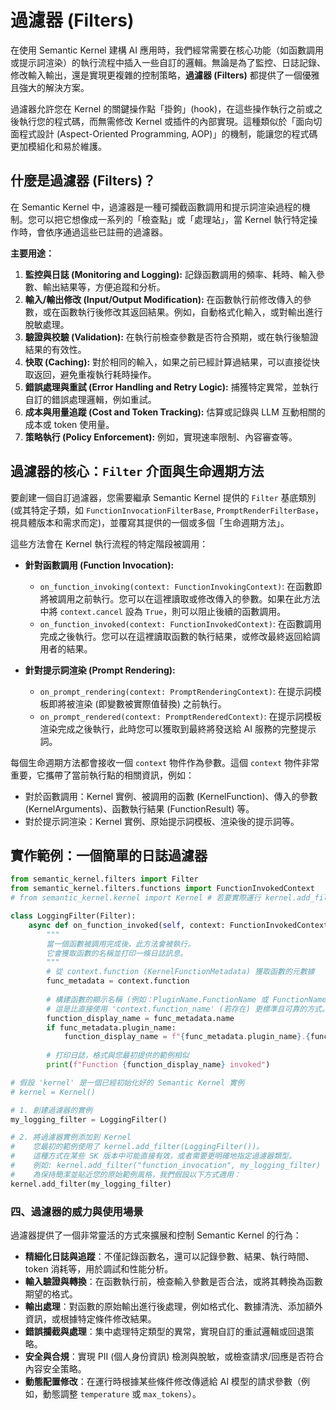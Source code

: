# 過濾器 (Filters)

在使用 Semantic Kernel 建構 AI 應用時，我們經常需要在核心功能（如函數調用或提示詞渲染）的執行流程中插入一些自訂的邏輯。無論是為了監控、日誌記錄、修改輸入輸出，還是實現更複雜的控制策略，**過濾器 (Filters)** 都提供了一個優雅且強大的解決方案。

過濾器允許您在 Kernel 的關鍵操作點「掛鉤」(hook)，在這些操作執行之前或之後執行您的程式碼，而無需修改 Kernel 或插件的內部實現。這種類似於「面向切面程式設計 (Aspect-Oriented Programming, AOP)」的機制，能讓您的程式碼更加模組化和易於維護。

## 什麼是過濾器 (Filters)？

在 Semantic Kernel 中，過濾器是一種可攔截函數調用和提示詞渲染過程的機制。您可以把它想像成一系列的「檢查點」或「處理站」，當 Kernel 執行特定操作時，會依序通過這些已註冊的過濾器。

**主要用途：**

1.  **監控與日誌 (Monitoring and Logging):** 記錄函數調用的頻率、耗時、輸入參數、輸出結果等，方便追蹤和分析。
2.  **輸入/輸出修改 (Input/Output Modification):** 在函數執行前修改傳入的參數，或在函數執行後修改其返回結果。例如，自動格式化輸入，或對輸出進行脫敏處理。
3.  **驗證與校驗 (Validation):** 在執行前檢查參數是否符合預期，或在執行後驗證結果的有效性。
4.  **快取 (Caching):** 對於相同的輸入，如果之前已經計算過結果，可以直接從快取返回，避免重複執行耗時操作。
5.  **錯誤處理與重試 (Error Handling and Retry Logic):** 捕獲特定異常，並執行自訂的錯誤處理邏輯，例如重試。
6.  **成本與用量追蹤 (Cost and Token Tracking):** 估算或記錄與 LLM 互動相關的成本或 token 使用量。
7.  **策略執行 (Policy Enforcement):** 例如，實現速率限制、內容審查等。

## 過濾器的核心：`Filter` 介面與生命週期方法

要創建一個自訂過濾器，您需要繼承 Semantic Kernel 提供的 `Filter` 基底類別 (或其特定子類，如 `FunctionInvocationFilterBase`, `PromptRenderFilterBase`，視具體版本和需求而定)，並覆寫其提供的一個或多個「生命週期方法」。

這些方法會在 Kernel 執行流程的特定階段被調用：

*   **針對函數調用 (Function Invocation):**
    *   `on_function_invoking(context: FunctionInvokingContext)`: 在函數即將被調用之前執行。您可以在這裡讀取或修改傳入的參數。如果在此方法中將 `context.cancel` 設為 `True`，則可以阻止後續的函數調用。
    *   `on_function_invoked(context: FunctionInvokedContext)`: 在函數調用完成之後執行。您可以在這裡讀取函數的執行結果，或修改最終返回給調用者的結果。

*   **針對提示詞渲染 (Prompt Rendering):**
    *   `on_prompt_rendering(context: PromptRenderingContext)`: 在提示詞模板即將被渲染 (即變數被實際值替換) 之前執行。
    *   `on_prompt_rendered(context: PromptRenderedContext)`: 在提示詞模板渲染完成之後執行，此時您可以獲取到最終將發送給 AI 服務的完整提示詞。

每個生命週期方法都會接收一個 `context` 物件作為參數。這個 `context` 物件非常重要，它攜帶了當前執行點的相關資訊，例如：

*   對於函數調用：Kernel 實例、被調用的函數 (KernelFunction)、傳入的參數 (KernelArguments)、函數執行結果 (FunctionResult) 等。
*   對於提示詞渲染：Kernel 實例、原始提示詞模板、渲染後的提示詞等。

## 實作範例：一個簡單的日誌過濾器

```python
from semantic_kernel.filters import Filter
from semantic_kernel.filters.functions import FunctionInvokedContext
# from semantic_kernel.kernel import Kernel # 若要實際運行 kernel.add_filter，需導入 Kernel

class LoggingFilter(Filter):
    async def on_function_invoked(self, context: FunctionInvokedContext) -> None:
        """
        當一個函數被調用完成後，此方法會被執行。
        它會獲取函數的名稱並打印一條日誌訊息。
        """
        # 從 context.function (KernelFunctionMetadata) 獲取函數的元數據
        func_metadata = context.function
        
        # 構建函數的顯示名稱 (例如：PluginName.FunctionName 或 FunctionName)
        # 這是比直接使用 'context.function_name' (若存在) 更標準且可靠的方式。
        function_display_name = func_metadata.name
        if func_metadata.plugin_name:
            function_display_name = f"{func_metadata.plugin_name}.{function_display_name}"
            
        # 打印日誌，格式與您最初提供的範例相似
        print(f"Function {function_display_name} invoked")

# 假設 'kernel' 是一個已經初始化好的 Semantic Kernel 實例
# kernel = Kernel() 

# 1. 創建過濾器的實例
my_logging_filter = LoggingFilter()

# 2. 將過濾器實例添加到 Kernel
#    您最初的範例使用了 kernel.add_filter(LoggingFilter())。
#    這種方式在某些 SK 版本中可能直接有效，或者需要更明確地指定過濾器類型。
#    例如: kernel.add_filter("function_invocation", my_logging_filter)
#    為保持簡潔並貼近您的原始範例風格，我們假設以下方式適用：
kernel.add_filter(my_logging_filter)
```

### 四、過濾器的威力與使用場景

過濾器提供了一個非常靈活的方式來擴展和控制 Semantic Kernel 的行為：

*   **精細化日誌與追蹤**：不僅記錄函數名，還可以記錄參數、結果、執行時間、token 消耗等，用於調試和性能分析。
*   **輸入驗證與轉換**：在函數執行前，檢查輸入參數是否合法，或將其轉換為函數期望的格式。
*   **輸出處理**：對函數的原始輸出進行後處理，例如格式化、數據清洗、添加額外資訊，或根據特定條件修改結果。
*   **錯誤攔截與處理**：集中處理特定類型的異常，實現自訂的重試邏輯或回退策略。
*   **安全與合規**：實現 PII (個人身份資訊) 檢測與脫敏，或檢查請求/回應是否符合內容安全策略。
*   **動態配置修改**：在運行時根據某些條件修改傳遞給 AI 模型的請求參數（例如，動態調整 `temperature` 或 `max_tokens`）。